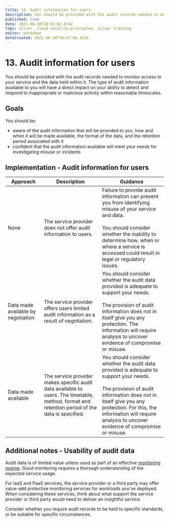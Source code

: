 ```yaml
---
title: 13. Audit information for users
description: You should be provided with the audit records needed to monitor access to your service and the data held within it.
published: true
date: 2021-06-30T18:52:02.874Z
tags: silver, cloud-security-principles, silver training
editor: markdown
dateCreated: 2021-06-30T18:47:06.415Z
---
```


# 13\. Audit information for users

You should be provided with the audit records needed to monitor access to your service and the data held within it. The type of audit information available to you will have a direct impact on your ability to detect and respond to inappropriate or malicious activity within reasonable timescales.

## Goals

You should be:

-   aware of the audit information that will be provided to you, how and when it will be made available, the format of the data, and the retention period associated with it
-   confident that the audit information available will meet your needs for investigating misuse or incidents

## **Implementation - Audit information for users**

| **Approach** | **Description** | **Guidance** |
| --- | --- | --- |
| None | The service provider does not offer audit information to users. | Failure to provide audit information can prevent you from identifying misuse of your service and data.<br><br>You should consider whether the inability to determine how, when or where a service is accessed could result in legal or regulatory issues. |
| Data made available by negotiation | The service provider offers users limited audit information as a result of negotiation. | You should consider whether the audit data provided is adequate to support your needs.<br><br>The provision of audit information does not in itself give you any protection. The information will require analysis to uncover evidence of compromise or misuse. |
| Data made available | The service provider makes specific audit data available to users. The timetable, method, format and retention period of the data is specified. | You should consider whether the audit data provided is adequate to support your needs.<br><br>The provision of audit information does not in itself give you any protection. For this, the information will require analysis to uncover evidence of compromise or misuse. |

## **Additional notes - Usability of audit data**

Audit data is of limited value unless used as part of an effective [monitoring regime](/guidance/introduction-logging-security-purposes). Good monitoring requires a thorough understanding of the expected service usage.

For IaaS and PaaS services, the service provider or a third party may offer value-add protective monitoring services for workloads you've deployed. When considering these services, think about what support the service provider or third party would need to deliver an insightful service.

Consider whether you require audit records to be held to specific standards, or be suitable for specific circumstances.